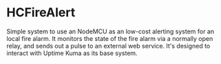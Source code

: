 # HCFireAlert
Simple system to use an NodeMCU as an low-cost alerting system for an local fire alarm. It monitors the state of the fire alarm via a normally open relay, and sends out a pulse to an external web service. It's designed to interact with Uptime Kuma as its base system.